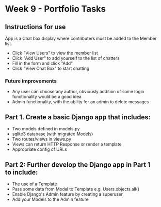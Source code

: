 # Week 9 - Portfolio Tasks

## Instructions for use

App is a Chat box display where contributers must be added to the Member list.
- Click "View Users" to view the member list
- Click "Add User" to add yourself to the list of chatters
- Fill in the form and click "Add"
- Click "View Chat Box" to start chatting

### Future improvements

- Any user can choose any author, obviously addition of some login functionality would be a good idea
- Admin functionality, with the ability for an admin to delete messages

## Part 1. Create a basic Django app that includes:

- Two models defined in models.py
- sqlite3 database (with migrated Models)
- Two routes/views in views.py
- Views can return HTTP Response or render a template
- Appropriate config of URLs

## Part 2: Further develop the Django app in Part 1 to include:

- The use of a Template
- Pass some data from Model to Template e.g. Users.objects.all()
- Enable Django's Admin feature by creating a superuser
- Add your Models to the Admin feature
